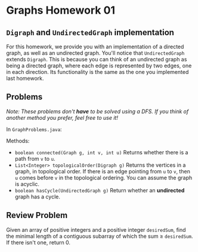# Graphs Homework 01

## `Digraph` and `UndirectedGraph` implementation

For this homework, we provide you with an implementation of a directed graph, as well as an undirected graph. You'll notice that `UndirectedGraph` extends `Digraph`. This is because you can think of an undirected graph as being a directed graph, where each edge is represented by two edges, one in each direction. Its functionality is the same as the one you implemented last homework.

## Problems

*Note: These problems don't **have** to be solved using a DFS. If you think of another method you prefer, feel free to use it!*

In `GraphProblems.java`:

Methods:
- `boolean connected(Graph g, int v, int u)` Returns whether there is a path from `v` to `u`.
- `List<Integer> topologicalOrder(Digraph g)` Returns the vertices in a graph, in topological order. If there is an edge pointing from `u` to `v`, then `u` comes before `v` in the topological ordering. You can assume the graph is acyclic.
- `boolean hasCycle(UndirectedGraph g)` Return whether an **undirected** graph has a cycle.

## Review Problem

Given an array of positive integers and a positive integer `desiredSum`, find the minimal length of a contiguous subarray of which the sum ≥ `desiredSum`. If there isn't one, return 0.